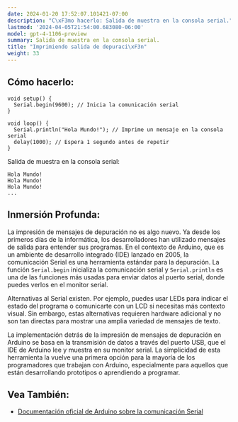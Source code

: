 ```yaml
---
date: 2024-01-20 17:52:07.101421-07:00
description: "C\xF3mo hacerlo: Salida de muestra en la consola serial."
lastmod: '2024-04-05T21:54:00.683080-06:00'
model: gpt-4-1106-preview
summary: Salida de muestra en la consola serial.
title: "Imprimiendo salida de depuraci\xF3n"
weight: 33
---
```


## Cómo hacerlo:
```Arduino
void setup() {
  Serial.begin(9600); // Inicia la comunicación serial
}

void loop() {
  Serial.println("Hola Mundo!"); // Imprime un mensaje en la consola serial
  delay(1000); // Espera 1 segundo antes de repetir
}
```

Salida de muestra en la consola serial:

```
Hola Mundo!
Hola Mundo!
Hola Mundo!
...
```

## Inmersión Profunda:
La impresión de mensajes de depuración no es algo nuevo. Ya desde los primeros días de la informática, los desarrolladores han utilizado mensajes de salida para entender sus programas. En el contexto de Arduino, que es un ambiente de desarrollo integrado (IDE) lanzado en 2005, la comunicación Serial es una herramienta estándar para la depuración. La función `Serial.begin` inicializa la comunicación serial y `Serial.println` es una de las funciones más usadas para enviar datos al puerto serial, donde puedes verlos en el monitor serial. 

Alternativas al Serial existen. Por ejemplo, puedes usar LEDs para indicar el estado del programa o comunicarte con un LCD si necesitas más contexto visual. Sin embargo, estas alternativas requieren hardware adicional y no son tan directas para mostrar una amplia variedad de mensajes de texto.

La implementación detrás de la impresión de mensajes de depuración en Arduino se basa en la transmisión de datos a través del puerto USB, que el IDE de Arduino lee y muestra en su monitor serial. La simplicidad de esta herramienta la vuelve una primera opción para la mayoría de los programadores que trabajan con Arduino, especialmente para aquellos que están desarrollando prototipos o aprendiendo a programar.

## Vea También:
- [Documentación oficial de Arduino sobre la comunicación Serial](https://www.arduino.cc/reference/en/language/functions/communication/serial/)
